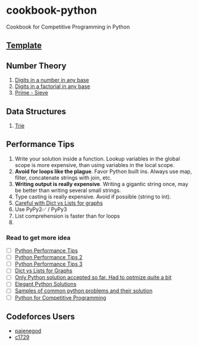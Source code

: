 # cookbook-python
Cookbook for Competitive Programming in Python

## [Template](./template.py)
## Number Theory
1. [Digits in a number in any base](./number-theory/digits_in_a_number.py)
2. [Digits in a factorial in any base](./number-theory/digits_in_factorial_in_any_base.py)
3. [Prime - Sieve](./number-theory/sieve.py)
## Data Structures
1. [Trie](./data-structures/trie.py)


## Performance Tips
1. Write your solution inside a function. Lookup variables in the global scope is more expensive, than using variables in the local scope.
2. **Avoid for loops like the plague**. Favor Python built ins. Always use map, filter, concatenate strings with join, etc.
3. **Writing output is really expensive**. Writing a gigantic string once, may be better than writing several small strings.
4. Type casting is really expensive. Avoid if possible (string to int).
5. [Careful with Dict vs Lists for graphs](https://codeforces.com/blog/entry/21048)
6. Use PyPy2✅ / PyPy3
7. List comprehension is faster than for loops
8. 

### Read to get more idea
- [ ] [Python Performance Tips](https://wiki.python.org/moin/PythonSpeed/PerformanceTips)  
- [ ] [Python Performance Tips 2](https://codeforces.com/blog/entry/21851)  
- [ ] [Python Performance Tips 3](https://codeforces.com/blog/entry/63102)  
- [ ] [Dict vs Lists for Graphs](https://codeforces.com/blog/entry/21048)  
- [ ] [Only Python solution accepted so far. Had to optmize quite a bit](https://codeforces.com/blog/entry/21027)
- [ ] [Elegant Python Solutions](https://codeforces.com/blog/entry/60059)  
- [ ] [Samples of common python problems and their solution](https://codeforces.com/blog/entry/48439)
- [ ] [Python for Competitive Programming](https://www.youtube.com/watch?v=ZwAO6qfuJaM&list=PLkCKLm9jrf-QXUBxUaQOqCwI4SNsLBH4Z)  

## Codeforces Users
* [pajenegod](https://codeforces.com/profile/pajenegod)
* [c1729](https://codeforces.com/profile/c1729)